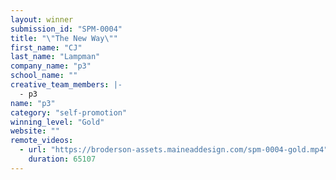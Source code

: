 ```yaml
---
layout: winner
submission_id: "SPM-0004"
title: "\"The New Way\""
first_name: "CJ"
last_name: "Lampman"
company_name: "p3"
school_name: ""
creative_team_members: |-
  - p3
name: "p3"
category: "self-promotion"
winning_level: "Gold"
website: ""
remote_videos:
  - url: "https://broderson-assets.maineaddesign.com/spm-0004-gold.mp4"
    duration: 65107
---
```

